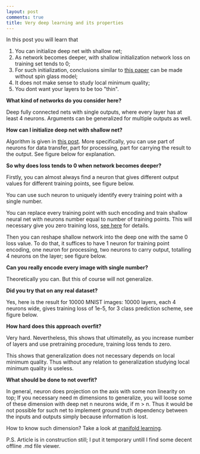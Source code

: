 ```yaml
---
layout: post
comments: true
title: Very deep learning and its properties
---
```


In this post you will learn that 
1. You can initialize deep net with shallow net;
2. As network becomes deeper, with shallow initialization network loss on training set tends to 0;
3. For such initialization, conclusions similar to [this paper](http://arxiv.org/pdf/1412.0233.pdf) can be made without spin glass model;
4. It does not make sense to study local minimum quality;
5. You dont want your layers to be too "thin".

**What kind of networks do you consider here?**

Deep fully connected nets with single outputs, where every layer has at least 4 neurons. 
Arguments can be generalized for multiple outputs as well.

**How can I initialize deep net with shallow net?**

Algorithm is given in [this post](http://iaroslav-ai.github.io/Local-minimum-is-not-a-problem-for-Deep-Learning/).
More specifically, you can use part of neurons for data transfer, part for processing, part for carrying the result to the output. See figure below for explanation.

**So why does loss tends to 0 when network becomes deeper?**

Firstly, you can almost always find a neuron that gives different output values for different training points, see figure below. 

You can use such neuron to uniquely identify every training point with a single number.

You can replace every training point with such encoding and train shallow neural net with neurons number equal to number of training points. This will necessary give you zero training loss, [see here](http://iaroslav-ai.github.io/Local-minimum-is-not-a-problem-for-Deep-Learning/) for details.

Then you can reshape shallow network into the deep one with the same 0 loss value. 
To do that, it suffices to have 1 neuron for training point encoding, one neuron for processing, two neurons to carry output, totalling 4 neurons on the layer; see figure below.

**Can you really encode every image with single number?**

Theoretically you can. But this of course will not generalize.

**Did you try that on any real dataset?**

Yes, here is the result for 10000 MNIST images: 10000 layers, each 4 neurons wide, gives training loss of 1e-5, for 3 class prediction scheme, see figure below.

**How hard does this approach overfit?**

Very hard. Nevertheless, this shows that ultimatelly, as you increase number of layers and use pretraining procedure, training loss tends to zero.

This shows that generalization does not necessary depends on local minimum quality. Thus without any relation to generalization studying local minimum quality is useless.

**What should be done to not overfit?**

In general, neuron does projection on the axis with some non linearity on top; If you necessary need m dimensions to generalize, you will loose some of these dimension with deep net n neurons wide, if m > n. Thus it would be not possible for such net to implement ground truth dependency between the inputs and outputs simply because information is lost. 

How to know such dimension? Take a look at [manifold learning](http://scikit-learn.org/stable/modules/manifold.html). 

P.S. Article is in construction still; I put it temporary untill I find some decent offline .md file viewer.